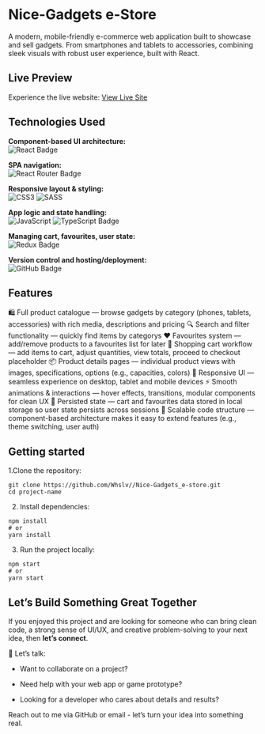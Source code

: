 # Nice-Gadgets e-Store

A modern, mobile-friendly e-commerce web application built to showcase and sell gadgets. From smartphones and tablets to accessories, combining sleek visuals with robust user experience, built with React.

## Live Preview

Experience the live website: [View Live Site](https://whslv.github.io/layout_landing-page/)

## Technologies Used
**Component-based UI architecture:** <br>
![React Badge](https://img.shields.io/badge/React-61DAFB?logo=react&logoColor=000&style=for-the-badge) <br>

**SPA navigation:** <br>
![React Router Badge](https://img.shields.io/badge/React%20Router-CA4245?logo=reactrouter&logoColor=fff&style=for-the-badge) <br>

**Responsive layout & styling:** <br>
![CSS3](https://img.shields.io/badge/css3-%231572B6.svg?style=for-the-badge&logo=css3&logoColor=white) ![SASS](https://img.shields.io/badge/SASS-hotpink.svg?style=for-the-badge&logo=SASS&logoColor=white) <br>

**App logic and state handling:** <br>
![JavaScript](https://img.shields.io/badge/javascript-%23323330.svg?style=for-the-badge&logo=javascript&logoColor=%23F7DF1E) ![TypeScript Badge](https://img.shields.io/badge/TypeScript-3178C6?logo=typescript&logoColor=fff&style=for-the-badge) <br>

**Managing cart, favourites, user state:** <br>
![Redux Badge](https://img.shields.io/badge/Redux-764ABC?style=for-the-badge&logo=redux&logoColor=fff) <br>

**Version control and hosting/deployment:** <br>
![GitHub Badge](https://img.shields.io/badge/GitHub-181717?style=for-the-badge&logo=github&logoColor=white) <br>

## Features

🛍️ Full product catalogue — browse gadgets by category (phones, tablets, accessories) with rich media, descriptions and pricing
🔍 Search and filter functionality — quickly find items by categorys
❤️ Favourites system — add/remove products to a favourites list for later
🛒 Shopping cart workflow — add items to cart, adjust quantities, view totals, proceed to checkout placeholder
📦 Product details pages — individual product views with images, specifications, options (e.g., capacities, colors)
📱 Responsive UI — seamless experience on desktop, tablet and mobile devices
⚡ Smooth animations & interactions — hover effects, transitions, modular components for clean UX
💾 Persisted state — cart and favourites data stored in local storage so user state persists across sessions
🔧 Scalable code structure — component-based architecture makes it easy to extend features (e.g., theme switching, user auth)

## Getting started

1.Clone the repository:

```
git clone https://github.com/Whslv//Nice-Gadgets_e-store.git
cd project-name
```

2. Install dependencies:
```
npm install
# or
yarn install
```

3. Run the project locally:
```
npm start
# or
yarn start
```


## Let’s Build Something Great Together

If you enjoyed this project and are looking for someone who can bring clean code, a strong sense of UI/UX, and creative problem-solving to your next idea, then **let’s connect**.

📩 Let’s talk:

- Want to collaborate on a project?

- Need help with your web app or game prototype?

- Looking for a developer who cares about details and results?

Reach out to me via GitHub
 or email - let’s turn your idea into something real.

